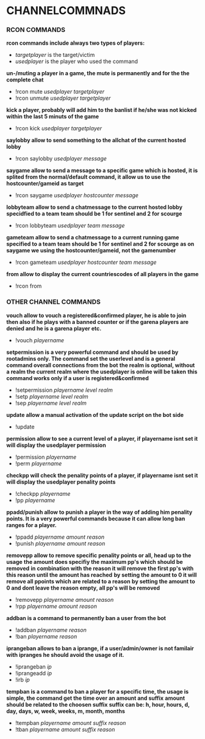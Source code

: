 # CHANNELCOMMNADS

### RCON COMMANDS
**rcon commands include always two types of players:**
* _targetplayer_ is the target/victim
* _usedplayer_ is the player who used the command

**un-/muting a player in a game, the mute is permanently and for the the complete chat**
* !rcon mute _usedplayer_ _targetplayer_
* !rcon unmute _usedplayer_ _targetplayer_

**kick a player, probably will add him to the banlist if he/she was not kicked within the last 5 minuts of the game**
* !rcon kick _usedplayer_ _targetplayer_

**saylobby allow to send something to the allchat of the current hosted lobby**
* !rcon saylobby _usedplayer_ _message_

**saygame allow to send a message to a specific game which is hosted, it is splited from the normal/default command, it allow us to use the hostcounter/gameid as target**
* !rcon saygame _usedplayer_ _hostcounter_ _message_

**lobbyteam allow to send a chatmessage to the current hosted lobby specidfied to a team**
**team should be 1 for sentinel and 2 for scourge**
* !rcon lobbyteam _usedplayer_ _team_ _message_

**gameteam allow to send a chatmessage to a current running game specified to a team**
**team should be 1 for sentinel and 2 for scourge**
**as on saygame we using the hostcounter/gameid, not the gamenumber**
* !rcon gameteam _usedplayer_ _hostcounter_ _team_ _message_

**from allow to display the current countriescodes of all players in the game**
* !rcon from

### OTHER CHANNEL COMMANDS
**vouch allow to vouch a registered&confirmed player, he is able to join then also if he plays with a banned counter or if the garena players are denied and he is a garena player etc.**
* !vouch _playername_

**setpermission is a very powerful command and should be used by rootadmins only. The command set the userlevel and is a general command overall connections from the bot**
**the realm is optional, without a realm the current realm where the usedplayer is online will be taken**
**this command works only if a user is registered&confirmed**
* !setpermission _playername_ _level_ _realm_
* !setp _playername_ _level_ _realm_
* !sep _playername_ _level_ _realm_

**update allow a manual activation of the update script on the bot side**
* !update

**permission allow to see a current level of a player, if playername isnt set it will display the usedplayer permission**
* !permission _playername_
* !perm _playername_

**checkpp will check the penality points of a player, if playername isnt set it will display the usedplayer penality points**
* !checkpp _playername_
* !pp _playername_

**ppadd/punish allow to punish a player in the way of adding him penality points. It is a very powerful commands because it can allow long ban ranges for a player.**
* !ppadd _playername_ _amount_ _reason_
* !punish _playername_ _amount_ _reason_

**removepp allow to remove specific penality points or all, head up to the usage**
**the amount does specifiy the maximum pp's which should be removed**
**in combination with the reason it will remove the first pp's with this reason until the amount has reached**
**by setting the amount to 0 it will remove all ppoints which are related to a reason**
**by setting the amount to 0 and dont leave the reason empty, all pp's will be removed**
* !removepp _playername_ _amount_ _reason_
* !rpp _playername_ _amount_ _reason_

**addban is a command to permanently ban a user from the bot**
* !addban _playername_ _reason_
* !ban _playername_ _reason_

**iprangeban allows to ban a iprange, if a user/admin/owner is not familair with ipranges he should avoid the usage of it.**
* !iprangeban _ip_
* !iprangeadd _ip_
* !irb _ip_

**tempban is a command to ban a player for a specific time, the usage is simple, the command get the time over an amount and suffix**
**amount should be related to the choosen suffix**
**suffix can be: h, hour, hours, d, day, days, w, week, weeks, m, month, months**
* !tempban _playername_ _amount_ _suffix_ _reason_
* !tban _playername_ _amount_ _suffix_ _reason_
